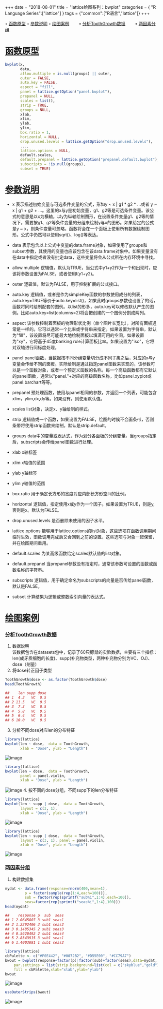 +++
date = "2018-08-01"
title = "lattice绘图系列：bwplot"
categories = { "R Language Series":["lattice"] }
tags = {"common":["R语言","lattice"]}
+++

<span id='home'></span>

&#9702;&nbsp;[函数原型](#hsyx)
&#9702;&nbsp;[参数说明](#cssm)
&#9702;&nbsp;[绘图案例](#htal)
&emsp;&emsp;&bull;&nbsp;[分析ToothGrowth数据](#fxtoothgrowthdata)
&emsp;&emsp;&bull;&nbsp;[两因素分组](#lysfz)



<span id='hsyx'></span>
# [函数原型](#home)

```R
bwplot(x,
       data,
       allow.multiple = is.null(groups) || outer,
       outer = FALSE,
       auto.key = FALSE,
       aspect = "fill",
       panel = lattice.getOption("panel.bwplot"),
       prepanel = NULL,
       scales = list(),
       strip = TRUE,
       groups = NULL,
       xlab,
       xlim,
       ylab,
       ylim,
       box.ratio = 1,
       horizontal = NULL,
       drop.unused.levels = lattice.getOption("drop.unused.levels"),
       ...,
       lattice.options = NULL,
       default.scales,
       default.prepanel = lattice.getOption("prepanel.default.bwplot"),
       subscripts = !is.null(groups),
       subset = TRUE)
```
<span id='cssm'></span>
# [参数说明](#home)

- x
表示描述初始变量与可选条件变量的公式，形如y ~ x | g1 * g2 * ...或者 y ~ x | g1 + g2 + ...。这里的x与y是初始变量，g1、g2等是可选条件变量。该公式的意思是以x为横轴，以y为纵轴绘制图形，在设置条件变量g1、g2等的情况下，需要按g1、g2等条件变量的分组来绘制y与x的图形。如果给定的公式是y ~ x，则条件变量可忽略，函数将会在一个面板上使用所有数据绘制图形。公式中仍然可以使用sqrt()、log()等表达。

- data
表示包含以上公式中变量的data.frame对象，如果使用了groups和subset参数，其使用的变量也应该包含在该data.frame对象中。如果变量没有在data中指定或者没有批定data，这些变量将会从公式所在内存环境中寻找。

- allow.multiple
逻辑值，默认为TRUE，当公式中y1+y2作为一个和出现时，应该将参数设置为FALSE，或者使用I(y1+y2)。

- outer
逻辑值，默认为FALSE，用于控制扩展的公式接口。

- auto.key
逻辑值，或者是作为simpleKey函数的参数使用成分的列表，auto.key=TRUE等价于auto.key=list()，如果此时groups参数也设置了的话，函数将同时绘制配套的图例。以list的形多，auto.key可以修改默认产生的图例。比如auto.key=list(columns=2)将会把创建的一个图例分割成两列。

- aspect
该参数控制着面板的物理形状比例（单个图片长宽比），对所有面板通常是一样的。它可以通常一个比率或字符串来指定。如果设置为字符串，默认为"fill"，该设置将尽可能最大地绘制面板以填满可用的空间。如果设置为"xy"，它将基于45度banking rule计算面板比率。如果设置为"iso"，它将对双轴进行同标度处理。

- panel
panel函数，当数据按不同分组变量切分成不同子集之后，对应的x与y变量会传给不同的面板。实际绘制是通过指定panel函数来实现的。该参数可以是一个函数对象，或者一个预定义函数的名称。每一个高级函数都有它默认的panel函数，通常以"panel."+对应的高级函数名称，比如panel.xyplot或panel.barchart等等。

- prepanel
预处理函数，使用与panel相同的参数，并返回一个列表，可能包含xlim，ylim,dx,dy等。如果没有，则使用默认值。

- scales
list对象，决定x、y轴绘制的样式。

- strip
逻辑值或一个函数，如果设置为FALSE，绘图的时候不会画条带，否则条带将使用strip函数来绘制，默认是strip.default。

- groups
data中的变量或表达式，作为划分各面板的分组变量。当groups指定后，subscripts会传给panel函数进行处理。

- xlab
x轴标签

- xlim
x轴值的范围

- ylab
y轴标签

- ylim
y轴值的范围

- box.ratio
用于确定长方形的宽度对应内部长方形空间的比例。

- horizontal
逻辑值，指定使用x或y作为一个因子。如果设置为TRUE，则是y,否则是x。默认为FALSE。

- drop.unused.levels
是否删除未使用的因子水平。

- lattice.options
能够用于lattice.options的list对象，这些选项在函数调用期间临时生效，函数调用完成后又会回到之前的设置。这些选项与对象一起保留，并在绘图期间重用。

- default.scales
为某高级函数给定scales默认值的list对象。

- default.prepanel
当prepanel参数没有指定时，通常该参数可设置的函数或函数名称的字符串。


- subscripts
逻辑值，用于确定命名为subscripts的向量是否传给panel函数，默认是FALSE。

- subset
计算结果为逻辑或整数索引向量的表达式。

<span id='htal'></span>
# [绘图案例](#home)
<span id='fxtoothgrowthdata'></span>
### [分析ToothGrowth数据](#home)
1. 数据说明<br>
该数据包含在datasets包中，记录了60只豚鼠的实验数据，主要有三个指标：len(成牙质细胞的长度)、supp(补充物类型，两种补充物分别为VC、OJ)、dose（剂量）
2. 将dose转正因子类型

```R
ToothGrowth$dose <- as.factor(ToothGrowth$dose)
head(ToothGrowth)
```
```R
##    len supp dose
## 1  4.2   VC  0.5
## 2 11.5   VC  0.5
## 3  7.3   VC  0.5
## 4  5.8   VC  0.5
## 5  6.4   VC  0.5
## 6 10.0   VC  0.5
```
3. 分析不同dose对应len的分布特征

```R
library(lattice)
bwplot(len ~ dose,  data = ToothGrowth,
       xlab = "Dose", ylab = "Length")
```
![image](/images/2018.4.14.7)


```R
library(lattice)
bwplot(len ~ dose,  data = ToothGrowth,
       panel = panel.violin,
       xlab = "Dose", ylab = "Length")
```
![image](/images/2018.4.14.8)
4. 按不同的dose分组，不同supp下的len分布特征

```R
library(lattice)
bwplot(len ~ supp | dose,  data = ToothGrowth,
       layout = c(3, 1),
       xlab = "Dose", ylab = "Length")
```
![image](/images/2018.4.14.9)

```R
library(lattice)
bwplot(len ~ supp | dose,  data = ToothGrowth,
       layout = c(3, 1), panel = panel.violin,
       xlab = "Dose", ylab = "Length")
```
![image](/images/2018.4.14.10)

<span id='lysfz'></span>
### [两因素分组](#home)
1. 构建数据集

```R
mydat <- data.frame(response=rnorm(400,mean=1),
         p = factor(sample(rep(1:4,each=100))),
         sub = factor(rep(sprintf("sub%i",1:4),each=100)), 
         seas=factor(rep(sprintf("seas%i",1:4),100)))
head(mydat)
```

```R
##    response p  sub  seas
## 1 2.0645807 3 sub1 seas1
## 2 1.2292406 3 sub1 seas2
## 3 0.1485345 2 sub1 seas3
## 4 0.5620492 2 sub1 seas4
## 5 2.8343915 3 sub1 seas1
## 6 1.4003081 1 sub1 seas2
```

```R
library(lattice)
cbPalette <- c("#F0E442", "#0072B2", "#D55E00", "#CC79A7")
bwout = bwplot(response~factor(p)|factor(sub)+factor(seas),data=mydat,
    par.settings = list(strip.background=list(col = c("skyblue","gold"))),
    fill = cbPalette,xlab="xlab",ylab="ylab")
bwout
```
![image](/images/2018.4.14.11)

```R
useOuterStrips(bwout)
```
![image](/images/2018.4.14.12)

